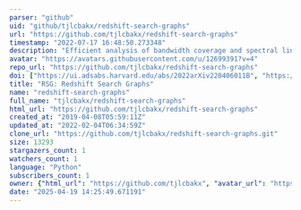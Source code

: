 ```yaml
---
parser: "github"
uid: "github/tjlcbakx/redshift-search-graphs"
url: "https://github.com/tjlcbakx/redshift-search-graphs"
timestamp: "2022-07-17 16:48:50.273348"
description: "Efficient analysis of bandwidth coverage and spectral lines for finding z-specs"
avatar: "https://avatars.githubusercontent.com/u/12699391?v=4"
repo_url: "https://github.com/tjlcbakx/redshift-search-graphs"
doi: ["https://ui.adsabs.harvard.edu/abs/2022arXiv220406011B", "https://ui.adsabs.harvard.edu/abs/2022ascl.soft04017B/abstract"]
title: "RSG: Redshift Search Graphs"
name: "redshift-search-graphs"
full_name: "tjlcbakx/redshift-search-graphs"
html_url: "https://github.com/tjlcbakx/redshift-search-graphs"
created_at: "2019-04-08T05:59:11Z"
updated_at: "2022-02-04T06:34:59Z"
clone_url: "https://github.com/tjlcbakx/redshift-search-graphs.git"
size: 13293
stargazers_count: 1
watchers_count: 1
language: "Python"
subscribers_count: 1
owner: {"html_url": "https://github.com/tjlcbakx", "avatar_url": "https://avatars.githubusercontent.com/u/12699391?v=4", "login": "tjlcbakx", "type": "User"}
date: "2025-04-19 14:25:49.671191"
---
```

